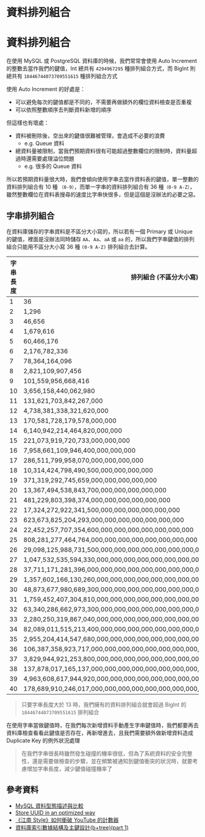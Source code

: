 # 資料排列組合

# 資料排列組合

在使用 MySQL 或 PostgreSQL 資料庫的時候，我們常常會使用 Auto Increment 的整數去當作我們的鍵值，Int 總共有 `4294967295` 種排列組合方式，而 BigInt 則總共有 `18446744073709551615` 種排列組合方式

使用 Auto Increment 的好處是：

*   可以避免每次的鍵值都是不同的，不需要再做額外的欄位資料檢查是否重複
*   可以依照整數順序去判斷資料新增的順序

但這樣也有壞處：

*   資料被刪除後，空出來的鍵值很難被管理，會造成不必要的浪費
    *   e.g. Queue 資料
*   總資料量被限制，當我們預期資料很有可能超過整數欄位的限制時，資料量超過時還需要處理溢位問題
    *   e.g. 很多的 Queue 資料

所以若預期資料量很大時，我們會傾向使用字串去當作資料表的鍵值，單一整數的資料排列組合有 10 種 `（0-9）`，而單一字串的資料排列組合有 36 種`（0-9 A-Z）`，雖然整數欄位在資料表搜尋的速度比字串快很多，但是這個是沒辦法的必要之惡。

## 字串排列組合

在資料庫儲存的字串資料是不區分大小寫的，所以若有一個 Primary 或 Unique 的鍵值，裡面是沒辦法同時儲存 `AA`、`Aa`、`aA` 或 `aa` 的，所以我們字串鍵值的排列組合只能用不區分大小寫 36 種 `(0-9 A-Z)` 排列組合去計算。

| 字串長度 | 排列組合 (不區分大小寫) |
| --- | --- |
| 1 | 36 |
| 2 | 1,296 |
| 3 | 46,656 |
| 4 | 1,679,616 |
| 5 | 60,466,176 |
| 6 | 2,176,782,336 |
| 7 | 78,364,164,096 |
| 8 | 2,821,109,907,456 |
| 9 | 101,559,956,668,416 |
| 10 | 3,656,158,440,062,980 |
| 11 | 131,621,703,842,267,000 |
| 12 | 4,738,381,338,321,620,000 |
| 13 | 170,581,728,179,578,000,000 |
| 14 | 6,140,942,214,464,820,000,000 |
| 15 | 221,073,919,720,733,000,000,000 |
| 16 | 7,958,661,109,946,400,000,000,000 |
| 17 | 286,511,799,958,070,000,000,000,000 |
| 18 | 10,314,424,798,490,500,000,000,000,000 |
| 19 | 371,319,292,745,659,000,000,000,000,000 |
| 20 | 13,367,494,538,843,700,000,000,000,000,000 |
| 21 | 481,229,803,398,374,000,000,000,000,000,000 |
| 22 | 17,324,272,922,341,500,000,000,000,000,000,000 |
| 23 | 623,673,825,204,293,000,000,000,000,000,000,000 |
| 24 | 22,452,257,707,354,600,000,000,000,000,000,000,000 |
| 25 | 808,281,277,464,764,000,000,000,000,000,000,000,000 |
| 26 | 29,098,125,988,731,500,000,000,000,000,000,000,000,000 |
| 27 | 1,047,532,535,594,330,000,000,000,000,000,000,000,000,000 |
| 28 | 37,711,171,281,396,000,000,000,000,000,000,000,000,000,000 |
| 29 | 1,357,602,166,130,260,000,000,000,000,000,000,000,000,000,000 |
| 30 | 48,873,677,980,689,300,000,000,000,000,000,000,000,000,000,000 |
| 31 | 1,759,452,407,304,810,000,000,000,000,000,000,000,000,000,000,000 |
| 32 | 63,340,286,662,973,300,000,000,000,000,000,000,000,000,000,000,000 |
| 33 | 2,280,250,319,867,040,000,000,000,000,000,000,000,000,000,000,000,000 |
| 34 | 82,089,011,515,213,400,000,000,000,000,000,000,000,000,000,000,000,000 |
| 35 | 2,955,204,414,547,680,000,000,000,000,000,000,000,000,000,000,000,000,000 |
| 36 | 106,387,358,923,717,000,000,000,000,000,000,000,000,000,000,000,000,000,000 |
| 37 | 3,829,944,921,253,800,000,000,000,000,000,000,000,000,000,000,000,000,000,000 |
| 38 | 137,878,017,165,137,000,000,000,000,000,000,000,000,000,000,000,000,000,000,000 |
| 39 | 4,963,608,617,944,920,000,000,000,000,000,000,000,000,000,000,000,000,000,000,000 |
| 40 | 178,689,910,246,017,000,000,000,000,000,000,000,000,000,000,000,000,000,000,000,000 |

> 只要字串長度大於 13 時，我們擁有的資料排列組合就會超過 BigInt 的 `18446744073709551615` 排列組合

在使用字串當做鍵值時，在我們每次新增資料手動產生字串鍵值時，我們都要再去資料庫檢查看看此鍵值是否存在，再新增進去，且我們需要額外做新增資料造成 Duplicate Key 的例外狀況處理

> 在我們字串很長時雖然發生碰撞的機率很低，但為了系統資料的安全完整性，還是需要做檢查的步驟，並在頻繁被通知到鍵值衝突的狀況時，就要考慮增加字串長度，減少鍵值碰撞機率了

## 參考資料

*   [MySQL 資料型態描述與比較](http://blog.kejyun.com/2012/09/MySQL-Field-Data-Type-Description-And-Compare.html)
*   [Store UUID in an optimized way](https://www.percona.com/blog/2014/12/19/store-uuid-optimized-way/)
*   [《江南 Style》如何衝破 YouTube 的計數器](http://www.cw.com.tw/article/article.action?id=5063028)
*   [資料庫索引數據結構及主鍵設計(b+tree)(part 1)](http://www.slideshare.net/yftzeng/btreepart-1)